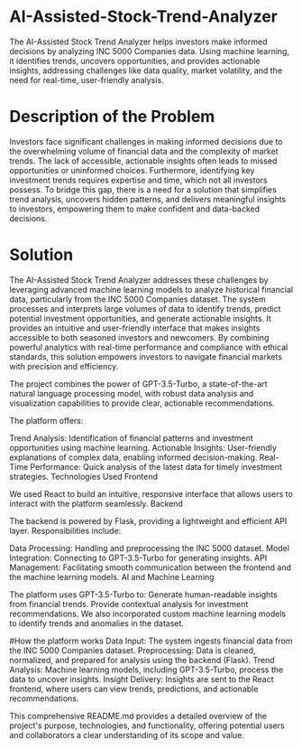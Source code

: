 # AI-Assisted-Stock-Trend-Analyzer
The AI-Assisted Stock Trend Analyzer helps investors make informed decisions by analyzing INC 5000 Companies data. Using machine learning, it identifies trends, uncovers opportunities, and provides actionable insights, addressing challenges like data quality, market volatility, and the need for real-time, user-friendly analysis.

# Description of the Problem
Investors face significant challenges in making informed decisions due to the overwhelming volume of financial data and the complexity of market trends. The lack of accessible, actionable insights often leads to missed opportunities or uninformed choices. Furthermore, identifying key investment trends requires expertise and time, which not all investors possess. To bridge this gap, there is a need for a solution that simplifies trend analysis, uncovers hidden patterns, and delivers meaningful insights to investors, empowering them to make confident and data-backed decisions.

# Solution
The AI-Assisted Stock Trend Analyzer addresses these challenges by leveraging advanced machine learning models to analyze historical financial data, particularly from the INC 5000 Companies dataset. The system processes and interprets large volumes of data to identify trends, predict potential investment opportunities, and generate actionable insights. It provides an intuitive and user-friendly interface that makes insights accessible to both seasoned investors and newcomers. By combining powerful analytics with real-time performance and compliance with ethical standards, this solution empowers investors to navigate financial markets with precision and efficiency.

The project combines the power of GPT-3.5-Turbo, a state-of-the-art natural language processing model, with robust data analysis and visualization capabilities to provide clear, actionable recommendations.

The platform offers:

Trend Analysis: Identification of financial patterns and investment opportunities using machine learning.
Actionable Insights: User-friendly explanations of complex data, enabling informed decision-making.
Real-Time Performance: Quick analysis of the latest data for timely investment strategies.
Technologies Used
Frontend

We used React to build an intuitive, responsive interface that allows users to interact with the platform seamlessly. 
Backend

The backend is powered by Flask, providing a lightweight and efficient API layer. Responsibilities include:

Data Processing: Handling and preprocessing the INC 5000 dataset.
Model Integration: Connecting to GPT-3.5-Turbo for generating insights.
API Management: Facilitating smooth communication between the frontend and the machine learning models.
AI and Machine Learning

The platform uses GPT-3.5-Turbo to:
Generate human-readable insights from financial trends.
Provide contextual analysis for investment recommendations.
We also incorporated custom machine learning models to identify trends and anomalies in the dataset.


#How the platform works 
Data Input: The system ingests financial data from the INC 5000 Companies dataset.
Preprocessing: Data is cleaned, normalized, and prepared for analysis using the backend (Flask).
Trend Analysis: Machine learning models, including GPT-3.5-Turbo, process the data to uncover insights.
Insight Delivery: Insights are sent to the React frontend, where users can view trends, predictions, and actionable recommendations.

This comprehensive README.md provides a detailed overview of the project's purpose, technologies, and functionality, offering potential users and collaborators a clear understanding of its scope and value.
